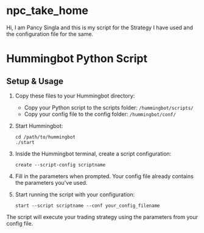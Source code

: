 # npc_take_home
Hi, I am Pancy Singla and this is my script for the Strategy I have used and the configuration file for the same.

# Hummingbot Python Script

## Setup & Usage

1. Copy these files to your Hummingbot directory:
   - Copy your Python script to the scripts folder: `/hummingbot/scripts/`
   - Copy your config file to the config folder: `/hummingbot/conf/`

2. Start Hummingbot:
   ```
   cd /path/to/hummingbot
   ./start
   ```

3. Inside the Hummingbot terminal, create a script configuration:
   ```
   create --script-config scriptname
   ```
   
4. Fill in the parameters when prompted. Your config file already contains the parameters you've used.

5. Start running the script with your configuration:
   ```
   start --script scriptname --conf your_config_filename
   ```

The script will execute your trading strategy using the parameters from your config file.
